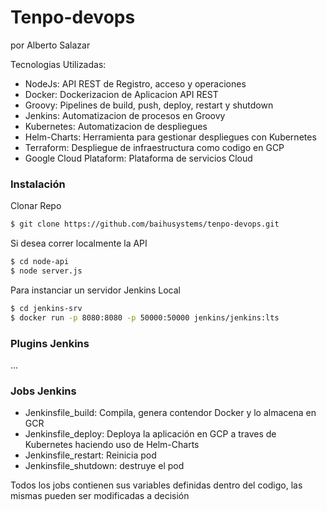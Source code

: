 # Tenpo-devops
por Alberto Salazar

Tecnologias Utilizadas:
  - NodeJs: API REST de Registro, acceso y operaciones 
  - Docker: Dockerizacion de Aplicacion API REST
  - Groovy: Pipelines de build, push, deploy, restart y shutdown
  - Jenkins: Automatizacion de procesos en Groovy
  - Kubernetes: Automatizacion de despliegues
  - Helm-Charts: Herramienta para gestionar despliegues con Kubernetes
  - Terraform: Despliegue de infraestructura como codigo en GCP
  - Google Cloud Plataform: Plataforma de servicios Cloud
  
### Instalación
Clonar Repo
```sh
$ git clone https://github.com/baihusystems/tenpo-devops.git
```

Si desea correr localmente la API
```sh
$ cd node-api
$ node server.js
```

Para instanciar un servidor Jenkins Local
```sh
$ cd jenkins-srv
$ docker run -p 8080:8080 -p 50000:50000 jenkins/jenkins:lts
```

### Plugins Jenkins
...

### Jobs Jenkins
- Jenkinsfile_build: Compila, genera contendor Docker y lo almacena en GCR
- Jenkinsfile_deploy: Deploya la aplicación en GCP a traves de Kubernetes haciendo uso de Helm-Charts
- Jenkinsfile_restart: Reinicia pod
- Jenkinsfile_shutdown: destruye el pod

Todos los jobs contienen sus variables definidas dentro del codigo, las mismas pueden ser modificadas a decisión

